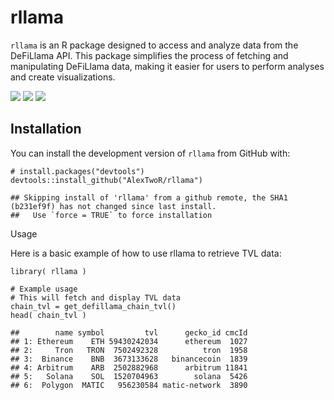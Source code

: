 # rllama

`rllama` is an R package designed to access and analyze data from the
DeFiLlama API. This package simplifies the process of fetching and
manipulating DeFiLlama data, making it easier for users to perform
analyses and create visualizations.

[![](https://www.r-pkg.org/badges/version/rllama)](https://cran.r-project.org/package=rllama)
[![](https://cranlogs.r-pkg.org/badges/rllama)](https://cran.r-project.org/package=rllama)
[![](https://cranlogs.r-pkg.org/badges/grand-total/rllama)](https://cran.r-project.org/package=rllama)

## Installation

You can install the development version of `rllama` from GitHub with:

    # install.packages("devtools")
    devtools::install_github("AlexTwoR/rllama")

    ## Skipping install of 'rllama' from a github remote, the SHA1 (b231ef9f) has not changed since last install.
    ##   Use `force = TRUE` to force installation

Usage

Here is a basic example of how to use rllama to retrieve TVL data:

    library( rllama )

    # Example usage
    # This will fetch and display TVL data
    chain_tvl = get_defillama_chain_tvl()
    head( chain_tvl )

    ##        name symbol         tvl      gecko_id cmcId
    ## 1: Ethereum    ETH 59430242034      ethereum  1027
    ## 2:     Tron   TRON  7502492328          tron  1958
    ## 3:  Binance    BNB  3673133628   binancecoin  1839
    ## 4: Arbitrum    ARB  2502882968      arbitrum 11841
    ## 5:   Solana    SOL  1520704963        solana  5426
    ## 6:  Polygon  MATIC   956230584 matic-network  3890

